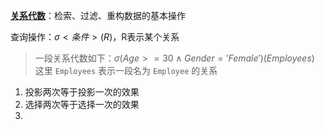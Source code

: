 **[关系代数](../../wiki/关系代数.md)**：检索、过滤、重构数据的基本操作

查询操作：$\sigma<条件>(R)$，R表示某个关系

> 一段关系代数如下：$σ(Age >= 30 ∧ Gender = 'Female')(Employees)$ 这里 `Employees` 表示一段名为 `Employee` 的关系


1. 投影两次等于投影一次的效果
2. 选择两次等于选择一次的效果
3. 